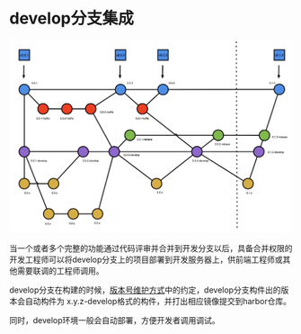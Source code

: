 # develop分支集成

![branchs](./images/branchs.jpg)

当一个或者多个完整的功能通过代码评审并合并到开发分支以后，具备合并权限的开发工程师可以将develop分支上的项目部署到开发服务器上，供前端工程师或其他需要联调的工程师调用。

develop分支在构建的时候，[版本号维护方式](version_number.html)中的约定，develop分支构件出的版本会自动构件为 x.y.z-develop格式的构件，并打出相应镜像提交到harbor仓库。

同时，develop环境一般会自动部署，方便开发者调用调试。